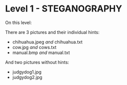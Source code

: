 # Level 1 - STEGANOGRAPHY

On this level:

There are 3 pictures and their individual hints:

- chihuahua.jpeg *and* chihuahua.txt
- cow.jpg *and* cows.txt 
- manual.bmp *and* manual.txt

And two pictures without hints: 

- judgydog1.jpg
- judgydog2.jpg
